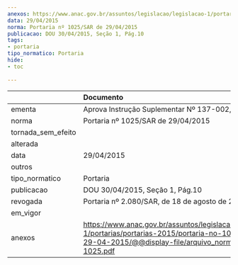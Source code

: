 ```yaml
---
anexos: https://www.anac.gov.br/assuntos/legislacao/legislacao-1/portarias/portarias-2015/portaria-no-1025-sar-de-29-04-2015/@@display-file/arquivo_norma/PA2015-1025.pdf
data: 29/04/2015
norma: Portaria nº 1025/SAR de 29/04/2015
publicacao: DOU 30/04/2015, Seção 1, Pág.10
tags:
- portaria
tipo_normatico: Portaria
hide: 
- toc 
 
---
```


|                    | Documento                                                                                                                                                         |
|:-------------------|:------------------------------------------------------------------------------------------------------------------------------------------------------------------|
| ementa             | Aprova Instrução Suplementar Nº 137-002, Revisão A.                                                                                                               |
| norma              | Portaria nº 1025/SAR de 29/04/2015                                                                                                                                |
| tornada_sem_efeito |                                                                                                                                                                   |
| alterada           |                                                                                                                                                                   |
| data               | 29/04/2015                                                                                                                                                        |
| outros             |                                                                                                                                                                   |
| tipo_normatico     | Portaria                                                                                                                                                          |
| publicacao         | DOU 30/04/2015, Seção 1, Pág.10                                                                                                                                   |
| revogada           | Portaria nº 2.080/SAR, de 18 de agosto de 2018.                                                                                                                   |
| em_vigor           |                                                                                                                                                                   |
| anexos             | https://www.anac.gov.br/assuntos/legislacao/legislacao-1/portarias/portarias-2015/portaria-no-1025-sar-de-29-04-2015/@@display-file/arquivo_norma/PA2015-1025.pdf |